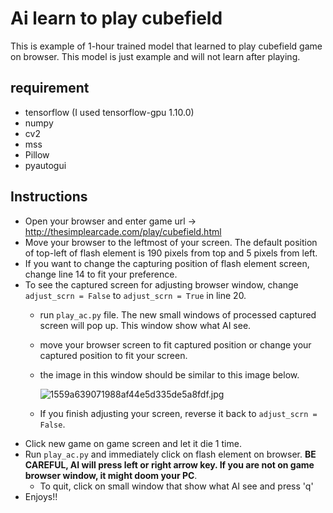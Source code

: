 # Ai learn to play cubefield

This is example of 1-hour trained model that learned to play cubefield game on browser. This model is just example and will not learn after playing.

## requirement
- tensorflow (I used tensorflow-gpu 1.10.0)
- numpy
- cv2
- mss
- Pillow
- pyautogui

## Instructions
- Open your browser and enter game url -> http://thesimplearcade.com/play/cubefield.html
- Move your browser to the leftmost of your screen. The default position of top-left of flash element is 190 pixels from top and 5 pixels from left.
- If you want to change the capturing position of flash element screen, change line 14 to fit your preference.
- To see the captured screen for adjusting browser window, change `adjust_scrn = False` to `adjust_scrn = True` in line 20.
  - run `play_ac.py` file. The new small windows of processed captured screen will pop up. This window show what AI see.
  - move your browser screen to fit captured position or change your captured position to fit your screen.
  - the image in this window should be similar to this image below.
    
    ![1559a639071988af44e5d335de5a8fdf.jpg](https://www.img.in.th/images/1559a639071988af44e5d335de5a8fdf.jpg)
  - If you finish adjusting your screen, reverse it back to `adjust_scrn = False`.
 - Click new game on game screen and let it die 1 time.
 - Run `play_ac.py` and immediately click on flash element on browser. **BE CAREFUL, AI will press left or right arrow key. If you are not on game browser window, it might doom your PC**.
   - To quit, click on small window that show what AI see and press 'q'
 - Enjoys!!
  

